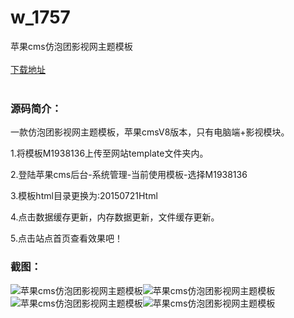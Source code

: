 # w_1757
苹果cms仿泡团影视网主题模板
<br/></br>
[下载地址](https://www.uuid2.com/1757.html "下载地址")
<br/></br>
<h3>源码简介：</h3>
<p>一款仿泡团影视网主题模板，苹果cmsV8版本，只有电脑端+影视模块。<p>
<p>1.将模板M1938136上传至网站template文件夹内。<p>
<p>2.登陆苹果cms后台-系统管理-当前使用模板-选择M1938136<p>
<p>3.模板html目录更换为:20150721Html<p>
<p>4.点击数据缓存更新，内存数据更新，文件缓存更新。<p>
<p>5.点击站点首页查看效果吧！<p>
<h3>截图：</h3>
<img src="https://www.uuid2.com/wp-content/uploads/img/202110/607a9fc282.jpg" alt="苹果cms仿泡团影视网主题模板"><img src="https://www.uuid2.com/wp-content/uploads/img/202110/54b5688902.jpg" alt="苹果cms仿泡团影视网主题模板"><img src="https://www.uuid2.com/wp-content/uploads/img/202110/bcea666926.jpg" alt="苹果cms仿泡团影视网主题模板"><img src="https://www.uuid2.com/wp-content/uploads/img/202110/637fc3b707.jpg" alt="苹果cms仿泡团影视网主题模板">

